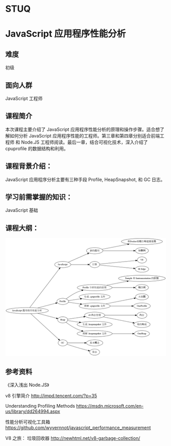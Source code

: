 # STUQ 
# JavaScript 应用程序性能分析

## 难度
初级

## 面向人群
 
JavaScript 工程师

## 课程简介
本次课程主要介绍了 JavaScript 应用程序性能分析的原理和操作步骤。适合想了解如何分析 JavaScript 应用程序性能的工程师。第三章和第四章分别适合前端工程师 和 Node.JS 工程师阅读。最后一章，结合可视化技术，深入介绍了 cpuprofile 的数据结构和利用。

## 课程背景介绍：
JavaScript 应用程序分析主要有三种手段 Profile, HeapSnapshot, 和 GC 日志。

## 学习前需掌握的知识：
JavaScript 基础

## 课程大纲：

![目录](./Contents.png)

## 参考资料

《深入浅出 Node.JS》

v8 引擎简介
http://impd.tencent.com/?p=35

Understanding Profiling Methods
https://msdn.microsoft.com/en-us/library/dd264994.aspx

性能分析可视化工具箱
https://github.com/wyvernnot/javascript_performance_measurement

V8 之旅： 垃圾回收器
http://newhtml.net/v8-garbage-collection/
